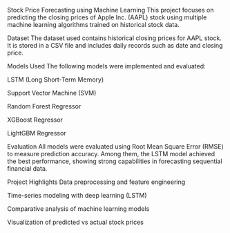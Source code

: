 Stock Price Forecasting using Machine Learning
This project focuses on predicting the closing prices of Apple Inc. (AAPL) stock using multiple machine learning algorithms trained on historical stock data.

Dataset
The dataset used contains historical closing prices for AAPL stock. It is stored in a CSV file and includes daily records such as date and closing price.

Models Used
The following models were implemented and evaluated:

LSTM (Long Short-Term Memory)

Support Vector Machine (SVM)

Random Forest Regressor

XGBoost Regressor

LightGBM Regressor

Evaluation
All models were evaluated using Root Mean Square Error (RMSE) to measure prediction accuracy. Among them, the LSTM model achieved the best performance, showing strong capabilities in forecasting sequential financial data.

Project Highlights
Data preprocessing and feature engineering

Time-series modeling with deep learning (LSTM)

Comparative analysis of machine learning models

Visualization of predicted vs actual stock prices
